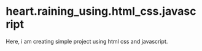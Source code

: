 # heart.raining_using.html_css.javascript
Here, i am creating simple project using html css and javascript.
